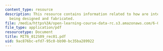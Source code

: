 ```yaml
---
content_type: resource
description: This resource contains information related to how are integrated circuits
  being designed and fabricated.
file: /media/https%3A/open-learning-course-data-rc.s3.amazonaws.com/6-012-microelectronic-devices-and-circuits-spring-2009/9ac876bcefd795c0bb90bc35ba289922_MIT6_012S09_rec01.pdf
file_type: application/pdf
resourcetype: Document
title: MIT6_012S09_rec01.pdf
uid: 9ac876bc-efd7-95c0-bb90-bc35ba289922
---
```

